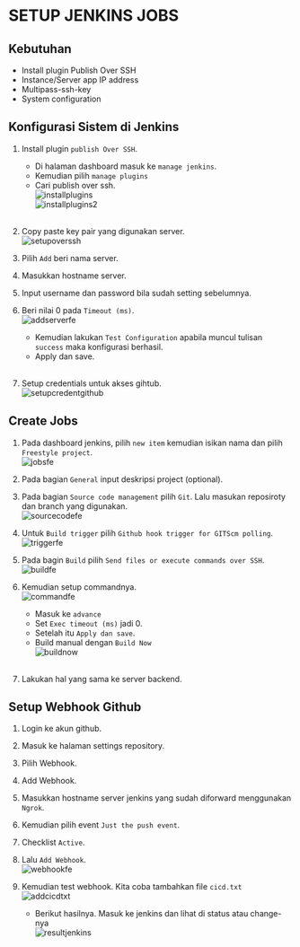 # **SETUP JENKINS JOBS**
## Kebutuhan

- Install plugin Publish Over SSH
- Instance/Server app IP address
- Multipass-ssh-key
- System configuration

## Konfigurasi Sistem di Jenkins

1. Install plugin `publish Over SSH`.
   - Di halaman dashboard masuk ke `manage jenkins`.
   - Kemudian pilih `manage plugins`
   - Cari publish over ssh. <br>
    ![installplugins](assets/images-setup-jenkins/installplugins.png) <br>
    ![installplugins2](assets/images-setup-jenkins/installplugins2.png) <br><br>

2. Copy paste key pair yang digunakan server. <br>
   ![setupoverssh](assets/images-setup-jenkins/setupoverssh.png) <br>

3. Pilih `Add` beri nama server.
4. Masukkan hostname server.
5. Input username dan password bila sudah setting sebelumnya.
6. Beri nilai 0 pada `Timeout (ms)`. <br>
   ![addserverfe](assets/images-setup-jenkins/addserverfe.png) <br>

   - Kemudian lakukan `Test Configuration` apabila muncul tulisan `success` maka konfigurasi berhasil.
   - Apply dan save. <br><br>

7. Setup credentials untuk akses gihtub. <br>
   ![setupcredentgithub](assets/images-setup-jenkins/setupcredentgithub.png)

## Create Jobs

1. Pada dashboard jenkins, pilih `new item` kemudian isikan nama dan pilih `Freestyle project`. <br>
   ![jobsfe](assets/images-setup-jenkins/jobsfe.png) <br>

2. Pada bagian `General` input deskripsi project (optional).
3. Pada bagian `Source code management` pilih `Git`. Lalu masukan reposiroty dan branch yang digunakan. <br>
   ![sourcecodefe](assets/images-setup-jenkins/sourcecodefe.png) <br>

4. Untuk `Build trigger` pilih `Github hook trigger for GITScm polling`. <br>
   ![triggerfe](assets/images-setup-jenkins/triggerfe.png) <br>

5. Pada bagin `Build` pilih `Send files or execute commands over SSH`. <br>
   ![buildfe](assets/images-setup-jenkins/buildfe.png) <br>

6. Kemudian setup commandnya. <br>
   ![commandfe](assets/images-setup-jenkins/commandfe.png) <br>

   - Masuk ke `advance`
   - Set `Exec timeout (ms)` jadi 0.
   - Setelah itu `Apply dan save`.
   - Build manual dengan `Build Now` <br>
  ![buildnow](assets/images-setup-jenkins/buildnow.png) <br><br>

7. Lakukan hal yang sama ke server backend.

## Setup Webhook Github

1. Login ke akun github.
2. Masuk ke halaman settings repository.
3. Pilih Webhook.
4. Add Webhook.
5. Masukkan hostname server jenkins yang sudah diforward menggunakan `Ngrok`.
6. Kemudian pilih event `Just the push event`.
7. Checklist `Active`.
8. Lalu `Add Webhook`. <br>
   ![webhookfe](assets/images-setup-jenkins/webhookfe.png) <br>

9. Kemudian test webhook. Kita coba tambahkan file `cicd.txt` <br>
    ![addcicdtxt](assets/images-setup-jenkins/addcicdtxt.png) <br>

    - Berikut hasilnya. Masuk ke jenkins dan lihat di status atau change-nya <br>
    ![resultjenkins](assets/images-setup-jenkins/resultjenkins.png)